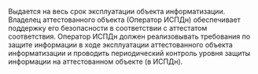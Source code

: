 Выдается на весь срок эксплуатации объекта информатизации. Владелец аттестованного объекта (Оператор ИСПДн) обеспечивает поддержку его безопасности в соответствии с аттестатом соответствия. Оператор ИСПДн должен реализовывать требования по защите информации в ходе эксплуатации аттестованного объекта информатизации и проводить периодический контроль уровня защиты информации на аттестованном объекте (в ИСПДн).